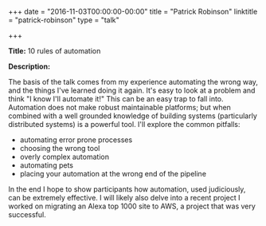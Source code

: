 +++
date = "2016-11-03T00:00:00-00:00"
title = "Patrick Robinson"
linktitle = "patrick-robinson"
type = "talk"

+++

<div class="span-15  ">
  <div class="span-15  last ">
  <p><strong>Title:</strong>
10 rules of automation
</p>

<p><strong>Description:</strong></p>

<p>
The basis of the talk comes from my experience automating the wrong way, and the things I've learned doing it again. It's easy to look at a problem and think "I know I'll automate it!" This can be an easy trap to fall into. Automation does not make robust maintainable platforms; but when combined with a well grounded knowledge of building systems (particularly distributed systems) is a powerful tool.
I'll explore the common pitfalls:
</p>
<ul>
<li>automating error prone processes</li>
<li>choosing the wrong tool</li>
<li>overly complex automation</li>
<li>automating pets</li>
<li>placing your automation at the wrong end of the pipeline</li>
</ul>
<p>
In the end I hope to show participants how automation, used judiciously, can be extremely effective. I will likely also delve into a recent project I worked on migrating an Alexa top 1000 site to AWS, a project that was very successful.
</p>

  </div>
</div>

